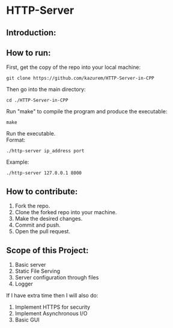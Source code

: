 # HTTP-Server

## Introduction:


## How to run:
First, get the copy of the repo into your local machine:  
```
git clone https://github.com/kazurem/HTTP-Server-in-CPP
```
  
Then go into the main directory:
```
cd ./HTTP-Server-in-CPP
```

Run "make" to compile the program and produce the executable:
```
make
```
Run the executable.  
Format:  
```
./http-server ip_address port
```
  
Example:
```
./http-server 127.0.0.1 8000
```

## How to contribute:
1. Fork the repo.
2. Clone the forked repo into your machine.
3. Make the desired changes.
4. Commit and push.
5. Open the pull request.

## Scope of this Project:
1. Basic server
2. Static File Serving
3. Server configuration through files
4. Logger

If I have extra time then I will also do:
1. Implement HTTPS for security
2. Implement Asynchronous I/O
3. Basic GUI
